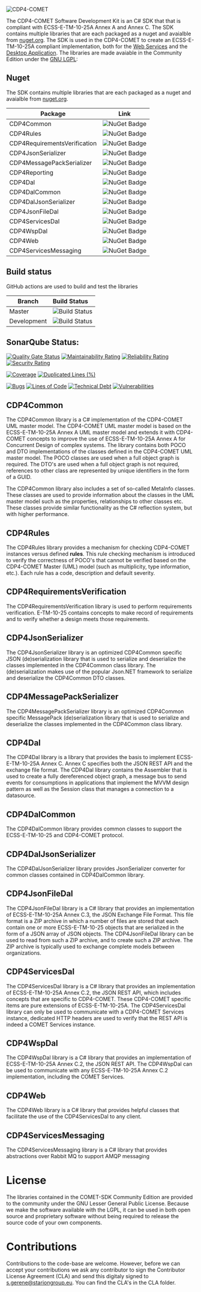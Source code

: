 ![CDP4-COMET](https://raw.githubusercontent.com/STARIONGROUP/COMET-SDK-Community-Edition/master/Comet_Logo.jpg)

The CDP4-COMET Software Development Kit is an C# SDK that that is compliant with ECSS-E-TM-10-25A Annex A and Annex C. The SDK contains multiple libraries that are each packaged as a nuget and avaialble from [nuget.org](https://www.nuget.org/packages?q=cdp4). The SDK is used in the CDP4-COMET to create an ECSS-E-TM-10-25A compliant implementation, both for the [Web Services](https://github.com/STARIONGROUP/COMET-WebServices-Community-Edition) and the [Desktop Application](https://github.com/STARIONGROUP/COMET-IME-Community-Edition). The libraries are made avaiable in the Community Edition under the [GNU LGPL](https://www.gnu.org/licenses/lgpl-3.0.html):

## Nuget

The SDK contains multiple libraries that are each packaged as a nuget and avaialble from [nuget.org](https://www.nuget.org/packages?q=cdp4).

Package | Link
--------|--------
CDP4Common | ![NuGet Badge](https://img.shields.io/nuget/v/CDP4Common-CE)
CDP4Rules | ![NuGet Badge](https://img.shields.io/nuget/v/CDP4Rules-CE)
CDP4RequirementsVerification | ![NuGet Badge](https://img.shields.io/nuget/v/CDP4Rules-CE)
CDP4JsonSerializer | ![NuGet Badge](https://img.shields.io/nuget/v/CDP4JsonSerializer-CE)
CDP4MessagePackSerializer | ![NuGet Badge](https://img.shields.io/nuget/v/CDP4MessagePackSerializer-CE)
CDP4Reporting | ![NuGet Badge](https://img.shields.io/nuget/v/CDP4Reporting-CE)
CDP4Dal | ![NuGet Badge](https://img.shields.io/nuget/v/CDP4Dal-CE)
CDP4DalCommon | ![NuGet Badge](https://img.shields.io/nuget/v/CDP4DalCommon-CE)
CDP4DalJsonSerializer | ![NuGet Badge](https://img.shields.io/nuget/v/CDP4DalJsonSerializer-CE)
CDP4JsonFileDal | ![NuGet Badge](https://img.shields.io/nuget/v/CDP4JsonFileDal-CE)
CDP4ServicesDal | ![NuGet Badge](https://img.shields.io/nuget/v/CDP4ServicesDal-CE)
CDP4WspDal | ![NuGet Badge](https://img.shields.io/nuget/v/CDP4WspDal-CE)
CDP4Web | ![NuGet Badge](https://img.shields.io/nuget/v/CDP4Web-CE)
CDP4ServicesMessaging | ![NuGet Badge](https://img.shields.io/nuget/v/CDP4ServicesMessaging-CE)

## Build status

GitHub actions are used to build and test the libraries

Branch | Build Status
------- | :------------
Master | ![Build Status](https://github.com/STARIONGROUP/COMET-SDK-Community-Edition/actions/workflows/CodeQuality.yml/badge.svg?branch=master)
Development | ![Build Status](https://github.com/STARIONGROUP/COMET-SDK-Community-Edition/actions/workflows/CodeQuality.yml/badge.svg?branch=development)

## SonarQube Status:
[![Quality Gate Status](https://sonarcloud.io/api/project_badges/measure?project=STARIONGROUP_CDP4-SDK-Community-Edition&metric=alert_status)](https://sonarcloud.io/dashboard?id=STARIONGROUP_CDP4-SDK-Community-Edition)
[![Maintainability Rating](https://sonarcloud.io/api/project_badges/measure?project=STARIONGROUP_CDP4-SDK-Community-Edition&metric=sqale_rating)](https://sonarcloud.io/dashboard?id=STARIONGROUP_CDP4-SDK-Community-Edition)
[![Reliability Rating](https://sonarcloud.io/api/project_badges/measure?project=STARIONGROUP_CDP4-SDK-Community-Edition&metric=reliability_rating)](https://sonarcloud.io/dashboard?id=STARIONGROUP_CDP4-SDK-Community-Edition)
[![Security Rating](https://sonarcloud.io/api/project_badges/measure?project=STARIONGROUP_CDP4-SDK-Community-Edition&metric=security_rating)](https://sonarcloud.io/dashboard?id=STARIONGROUP_CDP4-SDK-Community-Edition)

[![Coverage](https://sonarcloud.io/api/project_badges/measure?project=STARIONGROUP_CDP4-SDK-Community-Edition&metric=coverage)](https://sonarcloud.io/dashboard?id=STARIONGROUP_CDP4-SDK-Community-Edition)
[![Duplicated Lines (%)](https://sonarcloud.io/api/project_badges/measure?project=STARIONGROUP_CDP4-SDK-Community-Edition&metric=duplicated_lines_density)](https://sonarcloud.io/dashboard?id=STARIONGROUP_CDP4-SDK-Community-Edition)

[![Bugs](https://sonarcloud.io/api/project_badges/measure?project=STARIONGROUP_CDP4-SDK-Community-Edition&metric=bugs)](https://sonarcloud.io/dashboard?id=STARIONGROUP_CDP4-SDK-Community-Edition)
[![Lines of Code](https://sonarcloud.io/api/project_badges/measure?project=STARIONGROUP_CDP4-SDK-Community-Edition&metric=ncloc)](https://sonarcloud.io/dashboard?id=STARIONGROUP_CDP4-SDK-Community-Edition)
[![Technical Debt](https://sonarcloud.io/api/project_badges/measure?project=STARIONGROUP_CDP4-SDK-Community-Edition&metric=sqale_index)](https://sonarcloud.io/dashboard?id=STARIONGROUP_CDP4-SDK-Community-Edition)
[![Vulnerabilities](https://sonarcloud.io/api/project_badges/measure?project=STARIONGROUP_CDP4-SDK-Community-Edition&metric=vulnerabilities)](https://sonarcloud.io/dashboard?id=STARIONGROUP_CDP4-SDK-Community-Edition)

## CDP4Common

The CDP4Common library is a C# implementation of the CDP4-COMET UML master model. The CDP4-COMET UML master model is based on the ECSS-E-TM-10-25A Annex A UML master model and extends it with CDP4-COMET concepts to improve the use of ECSS-E-TM-10-25A Annex A for Concurrent Design of complex systems. The library contains both POCO and DTO implementations of the classes defined in the CDP4-COMET UML master model. The POCO classes are used when a full object graph is required. The DTO's are used when a full object graph is not required, references to other class are represented by unique identifiers in the form of a GUID.

The CDP4Common library also includes a set of so-called MetaInfo classes. These classes are used to provide information about the classes in the UML master model such as the properties, relationships to other classes etc. These classes provide similar functionality as the C# reflection system, but with higher performance.

## CDP4Rules

The CDP4Rules library provides a mechanism for checking CDP4-COMET instances versus defined **rules**. This rule checking mechanism is introduced to verify the correctness of POCO's that cannot be verified based on the CDP4-COMET Master (UML) model (such as multiplicity, type information, etc.). Each rule has a code, description and default severity.

## CDP4RequirementsVerification

The CDP4RequirementsVerification library is used to perform requirements verification. E-TM-10-25 contains concepts to make record of requirements and to verify whether a design meets those requirements.

## CDP4JsonSerializer

The CDP4JsonSerializer library is an optimized CDP4Common specific JSON (de)serialization library that is used to serialize and deserialize the classes implemented in the CDP4Common class library. The (de)serialization makes use of the popular Json.NET framework to serialize and deserialize the CDP4Common DTO classes.

## CDP4MessagePackSerializer

The CDP4MessagePackSerializer library is an optimized CDP4Common specific MessagePack (de)serialization library that is used to serialize and deserialize the classes implemented in the CDP4Common class library.

## CDP4Dal

The CDP4Dal library is a library that provides the basis to implement ECSS-E-TM-10-25A Annex C. Annex C specifies both the JSON REST API and the exchange file format. The CDP4Dal library contains the Assembler that is used to create a fully dereferenced object graph, a message bus to send events for consumptions in applications that implement the MVVM design pattern as well as the Session class that manages a connection to a datasource.

## CDP4DalCommon

The CDP4DalCommon library provides common classes to support the ECSS-E-TM-10-25 and CDP4-COMET protocol.

## CDP4DalJsonSerializer

The CDP4DalJsonSerializer library provides JsonSerializer converter for common classes contained in CDP4DalCommon library.

## CDP4JsonFileDal

The CDP4JsonFileDal library is a C# library that provides an implementation of ECSS-E-TM-10-25A Annex C.3, the JSON Exchange File Format. This file format is a ZIP archive in which a number of files are stored that each contain one or more ECSS-E-TM-10-25 objects that are serialized in the form of a JSON array of JSON objects. The CDP4JsonFileDal library can be used to read from such a ZIP archive, and to create such a ZIP archive. The ZIP archive is typically used to exchange complete models between organizations.

## CDP4ServicesDal

The CDP4ServicesDal library is a C# library that provides an implementation of ECSS-E-TM-10-25A Annex C.2, the JSON REST API, which includes concepts that are specific to CDP4-COMET. These CDP4-COMET specific items are pure extensions of ECSS-E-TM-10-25A. The CDP4ServicesDal library can only be used to communicate with a CDP4-COMET Services instance, dedicated HTTP headers are used to verify that the REST API is indeed a COMET Services instance.

## CDP4WspDal

The CDP4WspDal library is a C# library that provides an implementation of ECSS-E-TM-10-25A Annex C.2, the JSON REST API. The CDP4WspDal can be used to communicate with any ECSS-E-TM-10-25A Annex C.2 implementation, including the COMET Services.

## CDP4Web

The CDP4Web library is a C# library that provides helpful classes that facilitate the use of the CDP4ServicesDal to any client.

## CDP4ServicesMessaging

The CDP4ServicesMessaging library is a C# library that provides abstractions over Rabbit MQ to support AMQP messaging

# License

The libraries contained in the COMET-SDK Community Edition are provided to the community under the GNU Lesser General Public License. Because we make the software available with the LGPL, it can be used in both open source and proprietary software without being required to release the source code of your own components.

# Contributions

Contributions to the code-base are welcome. However, before we can accept your contributions we ask any contributor to sign the Contributor License Agreement (CLA) and send this digitaly signed to s.gerene@stariongroup.eu. You can find the CLA's in the CLA folder.